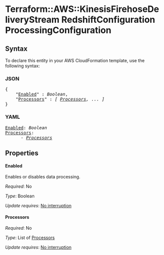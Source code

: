# Terraform::AWS::KinesisFirehoseDeliveryStream RedshiftConfiguration ProcessingConfiguration

## Syntax

To declare this entity in your AWS CloudFormation template, use the following syntax:

### JSON

<pre>
{
    "<a href="#enabled" title="Enabled">Enabled</a>" : <i>Boolean</i>,
    "<a href="#processors" title="Processors">Processors</a>" : <i>[ <a href="redshiftconfiguration-processingconfiguration-processors.md">Processors</a>, ... ]</i>
}
</pre>

### YAML

<pre>
<a href="#enabled" title="Enabled">Enabled</a>: <i>Boolean</i>
<a href="#processors" title="Processors">Processors</a>: <i>
      - <a href="redshiftconfiguration-processingconfiguration-processors.md">Processors</a></i>
</pre>

## Properties

#### Enabled

Enables or disables data processing.

_Required_: No

_Type_: Boolean

_Update requires_: [No interruption](https://docs.aws.amazon.com/AWSCloudFormation/latest/UserGuide/using-cfn-updating-stacks-update-behaviors.html#update-no-interrupt)

#### Processors

_Required_: No

_Type_: List of <a href="redshiftconfiguration-processingconfiguration-processors.md">Processors</a>

_Update requires_: [No interruption](https://docs.aws.amazon.com/AWSCloudFormation/latest/UserGuide/using-cfn-updating-stacks-update-behaviors.html#update-no-interrupt)

